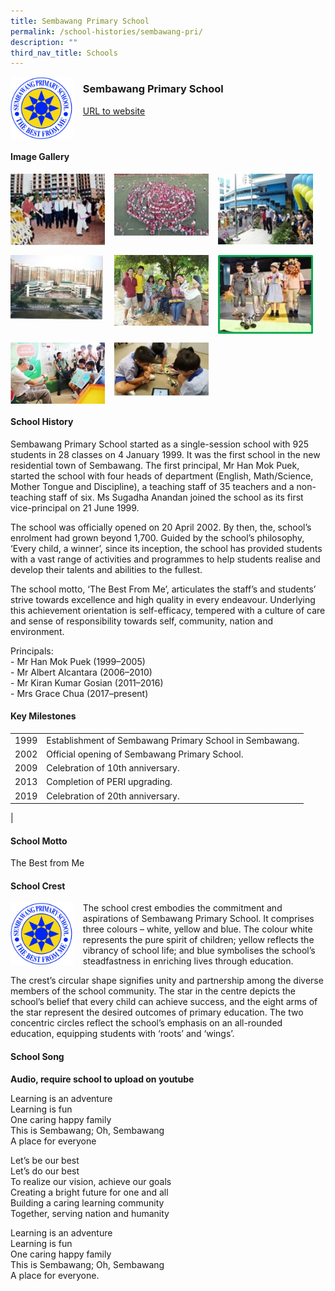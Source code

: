 ```yaml
---
title: Sembawang Primary School
permalink: /school-histories/sembawang-pri/
description: ""
third_nav_title: Schools
---
```

<img src="/images/sbwpri1.png" style="width:20%;margin-right:15px;" align = "left">

### **Sembawang Primary School**
[URL to website](https://www.sembawangpri.moe.edu.sg/)

<br clear="left">

#### **Image Gallery**

<p><a href="https://d1yxymztqoj7qn.amplifyapp.com/images/sbwpri2.jpg">  
<img src="/images/sbwpri2.jpg" style="width:30%;margin-right:15px;" align = "left">
</a></p>

<p><a href="https://d1yxymztqoj7qn.amplifyapp.com/images/sbwpri3.jpg">  
<img src="/images/sbwpri3.jpg" style="width:30%;margin-right:15px;" align = "left">
</a></p>

<p><a href="https://d1yxymztqoj7qn.amplifyapp.com/images/sbwpri4.jpg">  
<img src="/images/sbwpri4.jpg" style="width:30%;margin-right:15px;" align = "left">
</a></p>

<br clear="left">

<p><a href="https://d1yxymztqoj7qn.amplifyapp.com/images/sbwpri5.jpg">  
<img src="/images/sbwpri5.jpg" style="width:30%;margin-right:15px;" align = "left">
</a></p>

<p><a href="https://d1yxymztqoj7qn.amplifyapp.com/images/sbwpri6.jpg">  
<img src="/images/sbwpri6.jpg" style="width:30%;margin-right:15px;" align = "left">
</a></p>

<p><a href="https://d1yxymztqoj7qn.amplifyapp.com/images/sbwpri7.jpg">  
<img src="/images/sbwpri7.jpg" style="width:30%;margin-right:15px;" align = "left">
</a></p>

<br clear="left">

<p><a href="https://d1yxymztqoj7qn.amplifyapp.com/images/sbwpri8.jpg">  
<img src="/images/sbwpri8.jpg" style="width:30%;margin-right:15px;" align = "left">
</a></p>

<p><a href="https://d1yxymztqoj7qn.amplifyapp.com/images/sbwpri9.jpg">  
<img src="/images/sbwpri9.jpg" style="width:30%;margin-right:15px;" align = "left">
</a></p>

<br clear="left">

#### **School History**
Sembawang Primary School started as a single-session school with 925 students in 28 classes on 4 January 1999. It was the first school in the new residential town of Sembawang. The first principal, Mr Han Mok Puek, started the school with four heads of department (English, Math/Science, Mother Tongue and Discipline), a teaching staff of 35 teachers and a non-teaching staff of six. Ms Sugadha Anandan joined the school as its first vice-principal on 21 June 1999.

The school was officially opened on 20 April 2002. By then, the, school’s enrolment had grown beyond 1,700. Guided by the school’s philosophy, ‘Every child, a winner’, since its inception, the school has provided students with a vast range of activities and programmes to help students realise and develop their talents and abilities to the fullest. 

The school motto, ‘The Best From Me’, articulates the staff’s and students’ strive towards excellence and high quality in every endeavour. Underlying this achievement orientation is self-efficacy, tempered with a culture of care and sense of responsibility towards self, community, nation and environment.

Principals:<br>
\- Mr Han Mok Puek (1999–2005)<br>
\- Mr Albert Alcantara (2006–2010)<br>
\- Mr Kiran Kumar Gosian (2011–2016)<br>
\- Mrs Grace Chua (2017–present)

#### **Key Milestones**

|  |  |
|:---:|---|
| 1999 | Establishment of Sembawang Primary School in Sembawang. |
| 2002 | Official opening of Sembawang Primary School. |
| 2009 | Celebration of 10th anniversary. |
| 2013 | Completion of PERI upgrading. |
| 2019 | Celebration of 20th anniversary. |
|

#### **School Motto**
The Best from Me

#### **School Crest**
<img src="/images/sbwpri1.png" style="width:20%;margin-right:15px;" align = "left">

The school crest embodies the commitment and aspirations of Sembawang Primary School. It comprises three colours – white, yellow and blue. The colour white represents the pure spirit of children; yellow reflects the vibrancy of school life; and blue symbolises the school’s steadfastness in enriching lives through education.

The crest’s circular shape signifies unity and partnership among the diverse members of the school community. The star in the centre depicts the school’s belief that every child can achieve success, and the eight arms of the star represent the desired outcomes of primary education. The two concentric circles reflect the school’s emphasis on an all-rounded education, equipping students with ‘roots’ and ‘wings’.

#### **School Song**
**Audio, require school to upload on youtube**

Learning is an adventure<br>
Learning is fun<br>
One caring happy family<br>
This is Sembawang; Oh, Sembawang<br>
A place for everyone

Let’s be our best<br>
Let’s do our best<br>
To realize our vision, achieve our goals<br>
Creating a bright future for one and all<br>
Building a caring learning community<br>
Together, serving nation and humanity

Learning is an adventure<br>
Learning is fun<br>
One caring happy family<br>
This is Sembawang; Oh, Sembawang<br>
A place for everyone.